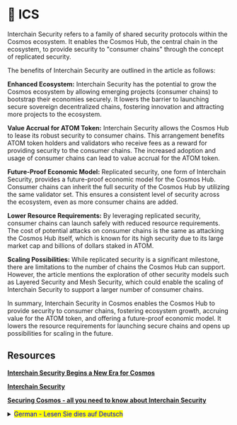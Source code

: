 # 🔐 ICS

Interchain Security refers to a family of shared security protocols within the Cosmos ecosystem. It enables the Cosmos Hub, the central chain in the ecosystem, to provide security to "consumer chains" through the concept of replicated security.

The benefits of Interchain Security are outlined in the article as follows:

**Enhanced Ecosystem:** Interchain Security has the potential to grow the Cosmos ecosystem by allowing emerging projects (consumer chains) to bootstrap their economies securely. It lowers the barrier to launching secure sovereign decentralized chains, fostering innovation and attracting more projects to the ecosystem.

**Value Accrual for ATOM Token:** Interchain Security allows the Cosmos Hub to lease its robust security to consumer chains. This arrangement benefits ATOM token holders and validators who receive fees as a reward for providing security to the consumer chains. The increased adoption and usage of consumer chains can lead to value accrual for the ATOM token.

**Future-Proof Economic Model:** Replicated security, one form of Interchain Security, provides a future-proof economic model for the Cosmos Hub. Consumer chains can inherit the full security of the Cosmos Hub by utilizing the same validator set. This ensures a consistent level of security across the ecosystem, even as more consumer chains are added.

**Lower Resource Requirements:** By leveraging replicated security, consumer chains can launch safely with reduced resource requirements. The cost of potential attacks on consumer chains is the same as attacking the Cosmos Hub itself, which is known for its high security due to its large market cap and billions of dollars staked in ATOM.

**Scaling Possibilities:** While replicated security is a significant milestone, there are limitations to the number of chains the Cosmos Hub can support. However, the article mentions the exploration of other security models such as Layered Security and Mesh Security, which could enable the scaling of Interchain Security to support a larger number of consumer chains.

In summary, Interchain Security in Cosmos enables the Cosmos Hub to provide security to consumer chains, fostering ecosystem growth, accruing value for the ATOM token, and offering a future-proof economic model. It lowers the resource requirements for launching secure chains and opens up possibilities for scaling in the future. &#x20;

## Resources

[**Interchain Security Begins a New Era for Cosmos**](https://blog.cosmos.network/interchain-security-begins-a-new-era-for-cosmos-a2dc3c0be63)

[**Interchain Security**](https://github.com/cosmos/gaia/blob/main/docs/interchain-security.md)

[**Securing Cosmos - all you need to know about Interchain Security**](https://www.coinbase.com/cloud/discover/insights-analysis/all-you-need-to-know-about-interchain-security)



<details>

<summary><mark style="color:blue;">German - Lesen Sie dies auf Deutsch</mark></summary>



</details>
